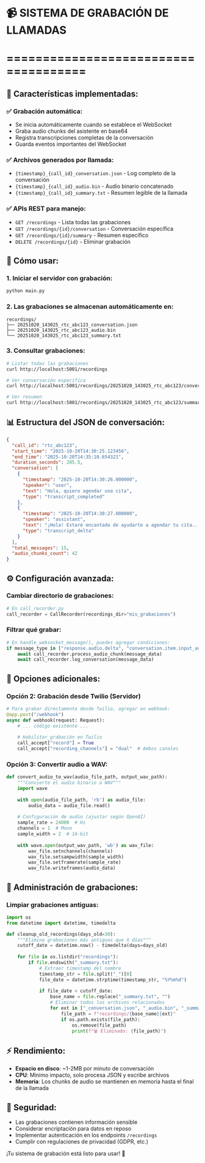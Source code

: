 # 📹 SISTEMA DE GRABACIÓN DE LLAMADAS
# =====================================

## 🎯 **Características implementadas:**

### ✅ **Grabación automática:**
- Se inicia automáticamente cuando se establece el WebSocket
- Graba audio chunks del asistente en base64
- Registra transcripciones completas de la conversación
- Guarda eventos importantes del WebSocket

### ✅ **Archivos generados por llamada:**
- `{timestamp}_{call_id}_conversation.json` - Log completo de la conversación
- `{timestamp}_{call_id}_audio.bin` - Audio binario concatenado
- `{timestamp}_{call_id}_summary.txt` - Resumen legible de la llamada

### ✅ **APIs REST para manejo:**
- `GET /recordings` - Lista todas las grabaciones
- `GET /recordings/{id}/conversation` - Conversación específica
- `GET /recordings/{id}/summary` - Resumen específico
- `DELETE /recordings/{id}` - Eliminar grabación

## 🚀 **Cómo usar:**

### **1. Iniciar el servidor con grabación:**
```bash
python main.py
```

### **2. Las grabaciones se almacenan automáticamente en:**
```
recordings/
├── 20251020_143025_rtc_abc123_conversation.json
├── 20251020_143025_rtc_abc123_audio.bin
└── 20251020_143025_rtc_abc123_summary.txt
```

### **3. Consultar grabaciones:**
```bash
# Listar todas las grabaciones
curl http://localhost:5001/recordings

# Ver conversación específica
curl http://localhost:5001/recordings/20251020_143025_rtc_abc123/conversation

# Ver resumen
curl http://localhost:5001/recordings/20251020_143025_rtc_abc123/summary
```

## 📊 **Estructura del JSON de conversación:**
```json
{
  "call_id": "rtc_abc123",
  "start_time": "2025-10-20T14:30:25.123456",
  "end_time": "2025-10-20T14:35:10.654321",
  "duration_seconds": 285.5,
  "conversation": [
    {
      "timestamp": "2025-10-20T14:30:26.000000",
      "speaker": "user",
      "text": "Hola, quiero agendar una cita",
      "type": "transcript_completed"
    },
    {
      "timestamp": "2025-10-20T14:30:27.000000",
      "speaker": "assistant",  
      "text": "¡Hola! Estaré encantado de ayudarte a agendar tu cita...",
      "type": "transcript_delta"
    }
  ],
  "total_messages": 15,
  "audio_chunks_count": 42
}
```

## ⚙️ **Configuración avanzada:**

### **Cambiar directorio de grabaciones:**
```python
# En call_recorder.py
call_recorder = CallRecorder(recordings_dir="mis_grabaciones")
```

### **Filtrar qué grabar:**
```python
# En handle_websocket_message(), puedes agregar condiciones:
if message_type in ["response.audio.delta", "conversation.item.input_audio_transcription.completed"]:
    await call_recorder.process_audio_chunk(message_data)
    await call_recorder.log_conversation(message_data)
```

## 🔧 **Opciones adicionales:**

### **Opción 2: Grabación desde Twilio (Servidor)**
```python
# Para grabar directamente desde Twilio, agregar en webhook:
@app.post("/webhook")
async def webhook(request: Request):
    # ... código existente ...
    
    # Habilitar grabación en Twilio
    call_accept["record"] = True
    call_accept["recording_channels"] = "dual"  # Ambos canales
```

### **Opción 3: Convertir audio a WAV:**
```python
def convert_audio_to_wav(audio_file_path, output_wav_path):
    """Convierte el audio binario a WAV"""
    import wave
    
    with open(audio_file_path, 'rb') as audio_file:
        audio_data = audio_file.read()
    
    # Configuración de audio (ajustar según OpenAI)
    sample_rate = 24000  # Hz
    channels = 1  # Mono
    sample_width = 2  # 16-bit
    
    with wave.open(output_wav_path, 'wb') as wav_file:
        wav_file.setnchannels(channels)
        wav_file.setsampwidth(sample_width)
        wav_file.setframerate(sample_rate)
        wav_file.writeframes(audio_data)
```

## 📁 **Administración de grabaciones:**

### **Limpiar grabaciones antiguas:**
```python
import os
from datetime import datetime, timedelta

def cleanup_old_recordings(days_old=30):
    """Elimina grabaciones más antiguas que X días"""
    cutoff_date = datetime.now() - timedelta(days=days_old)
    
    for file in os.listdir("recordings"):
        if file.endswith("_summary.txt"):
            # Extraer timestamp del nombre
            timestamp_str = file.split("_")[0]
            file_date = datetime.strptime(timestamp_str, "%Y%m%d")
            
            if file_date < cutoff_date:
                base_name = file.replace("_summary.txt", "")
                # Eliminar todos los archivos relacionados
                for ext in ["_conversation.json", "_audio.bin", "_summary.txt"]:
                    file_path = f"recordings/{base_name}{ext}"
                    if os.path.exists(file_path):
                        os.remove(file_path)
                        print(f"🗑️ Eliminado: {file_path}")
```

## ⚡ **Rendimiento:**

- **Espacio en disco**: ~1-2MB por minuto de conversación
- **CPU**: Mínimo impacto, solo procesa JSON y escribe archivos
- **Memoria**: Los chunks de audio se mantienen en memoria hasta el final de la llamada

## 🔐 **Seguridad:**

- Las grabaciones contienen información sensible
- Considerar encriptación para datos en reposo
- Implementar autenticación en los endpoints `/recordings`
- Cumplir con regulaciones de privacidad (GDPR, etc.)

¡Tu sistema de grabación está listo para usar! 🎉